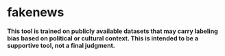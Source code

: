 # fakenews

<Strong>This tool is trained on publicly available datasets that may carry labeling bias based on political or cultural context. This is intended to be a supportive tool, not a final judgment.</Strong>

